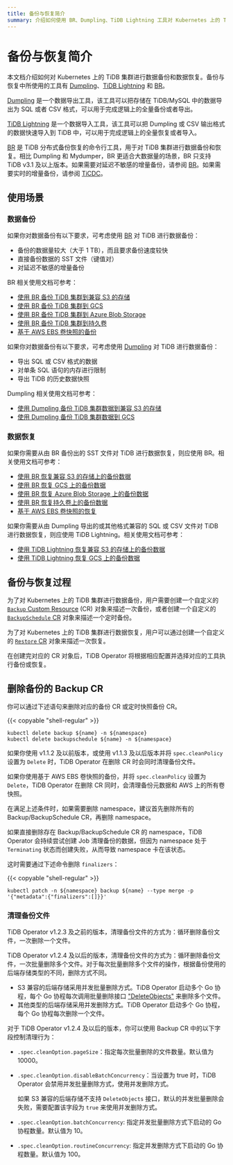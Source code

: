 ```yaml
---
title: 备份与恢复简介
summary: 介绍如何使用 BR、Dumpling、TiDB Lightning 工具对 Kubernetes 上的 TiDB 集群进行数据备份和数据恢复。
---
```


# 备份与恢复简介

本文档介绍如何对 Kubernetes 上的 TiDB 集群进行数据备份和数据恢复。备份与恢复中所使用的工具有 [Dumpling](https://docs.pingcap.com/zh/tidb/stable/dumpling-overview)、[TiDB Lightning](https://docs.pingcap.com/zh/tidb/stable/get-started-with-tidb-lightning) 和 [BR](https://docs.pingcap.com/zh/tidb/stable/backup-and-restore-tool)。

[Dumpling](https://docs.pingcap.com/zh/tidb/stable/dumpling-overview) 是一个数据导出工具，该工具可以把存储在 TiDB/MySQL 中的数据导出为 SQL 或者 CSV 格式，可以用于完成逻辑上的全量备份或者导出。

[TiDB Lightning](https://docs.pingcap.com/zh/tidb/stable/get-started-with-tidb-lightning) 是一个数据导入工具，该工具可以把 Dumpling 或 CSV 输出格式的数据快速导入到 TiDB 中，可以用于完成逻辑上的全量恢复或者导入。

[BR](https://docs.pingcap.com/zh/tidb/stable/backup-and-restore-tool) 是 TiDB 分布式备份恢复的命令行工具，用于对 TiDB 集群进行数据备份和恢复。相比 Dumpling 和 Mydumper，BR 更适合大数据量的场景，BR 只支持 TiDB v3.1 及以上版本。如果需要对延迟不敏感的增量备份，请参阅 [BR](https://docs.pingcap.com/zh/tidb/stable/backup-and-restore-tool)。如果需要实时的增量备份，请参阅 [TiCDC](https://docs.pingcap.com/zh/tidb/stable/ticdc-overview)。

## 使用场景

### 数据备份

如果你对数据备份有以下要求，可考虑使用 [BR](https://docs.pingcap.com/zh/tidb/stable/backup-and-restore-tool) 对 TiDB 进行数据备份：

- 备份的数据量较大（大于 1 TB），而且要求备份速度较快
- 直接备份数据的 SST 文件（键值对）
- 对延迟不敏感的增量备份

BR 相关使用文档可参考：

- [使用 BR 备份 TiDB 集群到兼容 S3 的存储](backup-to-aws-s3-using-br.md)
- [使用 BR 备份 TiDB 集群到 GCS](backup-to-gcs-using-br.md)
- [使用 BR 备份 TiDB 集群到 Azure Blob Storage](backup-to-azblob-using-br.md)
- [使用 BR 备份 TiDB 集群到持久卷](backup-to-pv-using-br.md)
- [基于 AWS EBS 卷快照的备份](backup-to-aws-s3-by-snapshot.md)

如果你对数据备份有以下要求，可考虑使用 [Dumpling](https://docs.pingcap.com/zh/tidb/stable/dumpling-overview) 对 TiDB 进行数据备份：

- 导出 SQL 或 CSV 格式的数据
- 对单条 SQL 语句的内存进行限制
- 导出 TiDB 的历史数据快照

Dumpling 相关使用文档可参考：

- [使用 Dumpling 备份 TiDB 集群数据到兼容 S3 的存储](backup-to-s3.md)
- [使用 Dumpling 备份 TiDB 集群数据到 GCS](backup-to-gcs.md)

### 数据恢复

如果你需要从由 BR 备份出的 SST 文件对 TiDB 进行数据恢复，则应使用 BR。相关使用文档可参考：

- [使用 BR 恢复兼容 S3 的存储上的备份数据](restore-from-aws-s3-using-br.md)
- [使用 BR 恢复 GCS 上的备份数据](restore-from-gcs-using-br.md)
- [使用 BR 恢复 Azure Blob Storage 上的备份数据](restore-from-azblob-using-br.md)
- [使用 BR 恢复持久卷上的备份数据](restore-from-pv-using-br.md)
- [基于 AWS EBS 卷快照的恢复](restore-from-aws-s3-by-snapshot.md)

如果你需要从由 Dumpling 导出的或其他格式兼容的 SQL 或 CSV 文件对 TiDB 进行数据恢复，则应使用 TiDB Lightning。相关使用文档可参考：

- [使用 TiDB Lightning 恢复兼容 S3 的存储上的备份数据](restore-from-s3.md)
- [使用 TiDB Lightning 恢复 GCS 上的备份数据](restore-from-gcs.md)

## 备份与恢复过程

为了对 Kubernetes 上的 TiDB 集群进行数据备份，用户需要创建一个自定义的 [`Backup` Custom Resource](backup-restore-cr.md#backup-cr-字段介绍) (CR) 对象来描述一次备份，或者创建一个自定义的 [`BackupSchedule` CR](backup-restore-cr.md#backupschedule-cr-字段介绍) 对象来描述一个定时备份。

为了对 Kubernetes 上的 TiDB 集群进行数据恢复，用户可以通过创建一个自定义的 [`Restore` CR](backup-restore-cr.md#restore-cr-字段介绍) 对象来描述一次恢复。

在创建完对应的 CR 对象后，TiDB Operator 将根据相应配置并选择对应的工具执行备份或恢复。

## 删除备份的 Backup CR

你可以通过下述语句来删除对应的备份 CR 或定时快照备份 CR。

{{< copyable "shell-regular" >}}

```shell
kubectl delete backup ${name} -n ${namespace}
kubectl delete backupschedule ${name} -n ${namespace}
```

如果你使用 v1.1.2 及以前版本，或使用 v1.1.3 及以后版本并将 `spec.cleanPolicy` 设置为 `Delete` 时，TiDB Operator 在删除 CR 时会同时清理备份文件。

如果你使用基于 AWS EBS 卷快照的备份，并将 `spec.cleanPolicy` 设置为 `Delete`，TiDB Operator 在删除 CR 同时，会清理备份元数据和 AWS 上的所有卷快照。

在满足上述条件时，如果需要删除 namespace，建议首先删除所有的 Backup/BackupSchedule CR，再删除 namespace。

如果直接删除存在 Backup/BackupSchedule CR 的 namespace，TiDB Operator 会持续尝试创建 Job 清理备份的数据，但因为 namespace 处于 `Terminating` 状态而创建失败，从而导致 namespace 卡在该状态。

这时需要通过下述命令删除 `finalizers`：

{{< copyable "shell-regular" >}}

```shell
kubectl patch -n ${namespace} backup ${name} --type merge -p '{"metadata":{"finalizers":[]}}'
```

### 清理备份文件

TiDB Operator v1.2.3 及之前的版本，清理备份文件的方式为：循环删除备份文件，一次删除一个文件。

TiDB Operator v1.2.4 及以后的版本，清理备份文件的方式为：循环删除备份文件，一次批量删除多个文件。对于每次批量删除多个文件的操作，根据备份使用的后端存储类型的不同，删除方式不同。

* S3 兼容的后端存储采用并发批量删除方式。TiDB Operator 启动多个 Go 协程，每个 Go 协程每次调用批量删除接口 ["DeleteObjects"](https://docs.aws.amazon.com/AmazonS3/latest/API/API_DeleteObjects.html) 来删除多个文件。
* 其他类型的后端存储采用并发删除方式。TiDB Operator 启动多个 Go 协程，每个 Go 协程每次删除一个文件。

对于 TiDB Operator v1.2.4 及以后的版本，你可以使用 Backup CR 中的以下字段控制清理行为：

* `.spec.cleanOption.pageSize`：指定每次批量删除的文件数量。默认值为 10000。
* `.spec.cleanOption.disableBatchConcurrency`：当设置为 true 时，TiDB Operator 会禁用并发批量删除方式，使用并发删除方式。

    如果 S3 兼容的后端存储不支持 `DeleteObjects` 接口，默认的并发批量删除会失败，需要配置该字段为 `true` 来使用并发删除方式。

* `.spec.cleanOption.batchConcurrency`: 指定并发批量删除方式下启动的 Go 协程数量。默认值为 10。
* `.spec.cleanOption.routineConcurrency`: 指定并发删除方式下启动的 Go 协程数量。默认值为 100。
